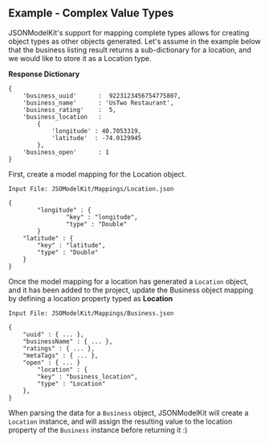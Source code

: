 ## Example - Complex Value Types
JSONModelKit's support for mapping complete types allows for creating object types as other objects generated. Let's assume in the example below that the business listing result returns a sub-dictionary for a location, and we would like to store it as a Location type.

**Response Dictionary**

```
{
	'business_uuid'  	 :  9223123456754775807,
	'business_name'  	 : 'UsTwo Restaurant',
	'business_rating' 	 :  5,
	'business_location   :
		{
			'longitude' : 40.7053319,
			'latitude'  : -74.0129945
		},					
	'business_open'    	 : 1
}
```

First, create a model mapping for the Location object.

```
Input File: JSOModelKit/Mappings/Location.json

{
		"longitude" : {
				"key" : "longitude",
				"type" : "Double"
		}
    "latitude" : {
        "key" : "latitude",
        "type" : "Double"
    }
}
```

Once the model mapping for a location has generated a `Location` object, and it has been added to the project, update the Business object mapping by defining a location property typed as **Location**

```
Input File: JSOModelKit/Mappings/Business.json

{
    "uuid" : { ... },
    "businessName" : { ... },
    "ratings" : { ... },
    "metaTags" : { ... },
    "open" : { ... }
		"location" : {
        "key" : "business_location",
        "type" : "Location"
    },
}
```


When parsing the data for a `Business` object, JSONModelKit will create a `Location` instance, and will assign the resulting value to the location property of the `Business` instance before returning it :)
